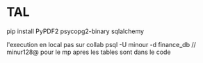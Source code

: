 # TAL

pip install PyPDF2 psycopg2-binary sqlalchemy

l'execution en local pas sur collab
psql -U minour -d finance_db
// minur128@ pour le mp
apres les tables sont dans le code

